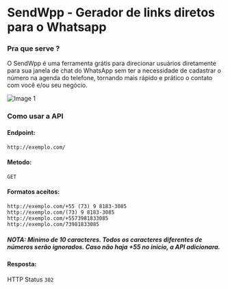 # SendWpp - Gerador de links diretos para o Whatsapp

### Pra que serve ?

O SendWpp é uma ferramenta grátis para direcionar usuários diretamente para sua janela de chat do WhatsApp sem ter a necessidade de cadastrar o número na agenda do telefone, tornando mais rápido e prático o contato com você e/ou seu negócio. <br />

![Image 1](https://github.com/jco666/sendwpp/blob/master/readme_1.png) <br />

### Como usar a API

#### Endpoint:
```http://exemplo.com/```

#### Metodo:
```GET```

#### Formatos aceitos:

```http://exemplo.com/+55 (73) 9 8183-3085``` <br />
```http://exemplo.com/(73) 9 8183-3085``` <br />
```http://exemplo.com/+5573981833085``` <br />
```http://exemplo.com/73981833085``` <br />

##### NOTA: Minimo de 10 caracteres. Todos os caracteres diferentes de números serão ignorados. Caso não haja +55 no inicio, a API adicionara.

#### Resposta:

HTTP Status ```302```

